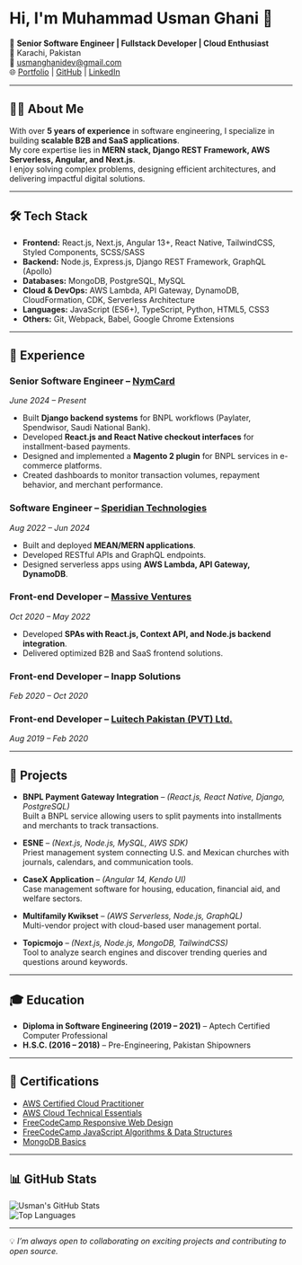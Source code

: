# Hi, I'm Muhammad Usman Ghani 👋  

🚀 **Senior Software Engineer | Fullstack Developer | Cloud Enthusiast**  
📍 Karachi, Pakistan  
📧 [usmanghanidev@gmail.com](mailto:usmanghanidev@gmail.com)  
🌐 [Portfolio](https://my-portfolio-peach-seven.vercel.app/) | [GitHub](https://github.com/usmanghanidev) | [LinkedIn](https://linkedin.com/in/usmanghanidev)  

---

## 👨‍💻 About Me
With over **5 years of experience** in software engineering, I specialize in building **scalable B2B and SaaS applications**.  
My core expertise lies in **MERN stack, Django REST Framework, AWS Serverless, Angular, and Next.js**.  
I enjoy solving complex problems, designing efficient architectures, and delivering impactful digital solutions.  

---

## 🛠️ Tech Stack
- **Frontend:** React.js, Next.js, Angular 13+, React Native, TailwindCSS, Styled Components, SCSS/SASS  
- **Backend:** Node.js, Express.js, Django REST Framework, GraphQL (Apollo)  
- **Databases:** MongoDB, PostgreSQL, MySQL  
- **Cloud & DevOps:** AWS Lambda, API Gateway, DynamoDB, CloudFormation, CDK, Serverless Architecture  
- **Languages:** JavaScript (ES6+), TypeScript, Python, HTML5, CSS3  
- **Others:** Git, Webpack, Babel, Google Chrome Extensions  

---

## 💼 Experience

### **Senior Software Engineer** – [NymCard](https://nymcard.com/)  
*June 2024 – Present*  
- Built **Django backend systems** for BNPL workflows (Paylater, Spendwisor, Saudi National Bank).  
- Developed **React.js and React Native checkout interfaces** for installment-based payments.  
- Designed and implemented a **Magento 2 plugin** for BNPL services in e-commerce platforms.  
- Created dashboards to monitor transaction volumes, repayment behavior, and merchant performance.  

### **Software Engineer** – [Speridian Technologies](https://www.speridian.com/)  
*Aug 2022 – Jun 2024*  
- Built and deployed **MEAN/MERN applications**.  
- Developed RESTful APIs and GraphQL endpoints.  
- Designed serverless apps using **AWS Lambda, API Gateway, DynamoDB**.  

### **Front-end Developer** – [Massive Ventures](https://mvssive.com/)  
*Oct 2020 – May 2022*  
- Developed **SPAs with React.js, Context API, and Node.js backend integration**.  
- Delivered optimized B2B and SaaS frontend solutions.  

### **Front-end Developer** – Inapp Solutions  
*Feb 2020 – Oct 2020*  

### **Front-end Developer** – [Luitech Pakistan (PVT) Ltd.](http://www.luitechsys.com/)  
*Aug 2019 – Feb 2020*  

---

## 🌟 Projects

- **BNPL Payment Gateway Integration** – *(React.js, React Native, Django, PostgreSQL)*  
  Built a BNPL service allowing users to split payments into installments and merchants to track transactions.  

- **ESNE** – *(Next.js, Node.js, MySQL, AWS SDK)*  
  Priest management system connecting U.S. and Mexican churches with journals, calendars, and communication tools.  

- **CaseX Application** – *(Angular 14, Kendo UI)*  
  Case management software for housing, education, financial aid, and welfare sectors.  

- **Multifamily Kwikset** – *(AWS Serverless, Node.js, GraphQL)*  
  Multi-vendor project with cloud-based user management portal.  

- **Topicmojo** – *(Next.js, Node.js, MongoDB, TailwindCSS)*  
  Tool to analyze search engines and discover trending queries and questions around keywords.  

---

## 🎓 Education
- **Diploma in Software Engineering (2019 – 2021)** – Aptech Certified Computer Professional  
- **H.S.C. (2016 – 2018)** – Pre-Engineering, Pakistan Shipowners  

---

## 📜 Certifications
- [AWS Certified Cloud Practitioner](https://www.credly.com/badges/c27c1c92-b708-41b4-ba30-b7079c406976/linked_in_profile)  
- [AWS Cloud Technical Essentials](https://www.coursera.org/account/accomplishments/certificate/Z2TX657YB3JV)  
- [FreeCodeCamp Responsive Web Design](https://www.freecodecamp.org/certification/fccc9333f0f-7615-4a4f-831b-dc2bcb0b08c3/responsive-web-design)  
- [FreeCodeCamp JavaScript Algorithms & Data Structures](https://www.freecodecamp.org/certification/fccc9333f0f-7615-4a4f-831b-dc2bcb0b08c3/javascript-algorithms-and-data-structures)  
- [MongoDB Basics](https://university.mongodb.com/course_completion/a7ce33ac-a673-479c-8382-f8ea134bbce2)  

---

## 📊 GitHub Stats
![Usman's GitHub Stats](https://github-readme-stats.vercel.app/api?username=usmanghanidev&show_icons=true&theme=radical)  
![Top Languages](https://github-readme-stats.vercel.app/api/top-langs/?username=usmanghanidev&layout=compact&theme=radical)  

---
💡 *I’m always open to collaborating on exciting projects and contributing to open source.*  
